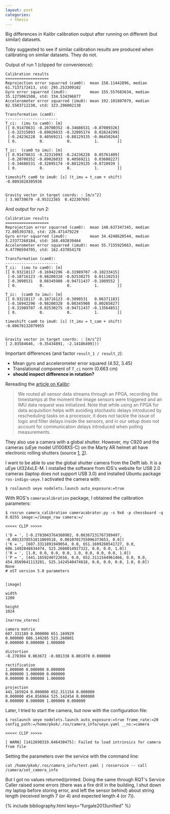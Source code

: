 ```yaml
---
layout: post
categories:
  - thesis
---
```


Big differences in Kalibr calibration output after running on different (but similar) datasets.

Toby suggested to see if similar calibration results are produced when calibrating on similar datasets.  They do not.

Output of run 1 (clipped for convenience):

```
Calibration results
===================
Reprojection error squarred (cam0):  mean 158.11442896, median 61.7137172413, std: 295.253309102
Gyro error squarred (imu0):          mean 155.557683634, median 35.1275061508, std: 334.534396877
Accelerometer error squarred (imu0): mean 192.101807079, median 82.5503712238, std: 323.296002138

Transformation (cam0):
-----------------------
T_ci:  (imu to cam0): [m]
[[ 0.91478631 -0.20700352 -0.34686531 -0.07009326]
 [-0.32315093 -0.89026033 -0.32095174  0.02824299]
 [-0.24236228  0.40569211 -0.88129135 -0.06450264]
 [ 0.          0.          0.          1.        ]]

T_ic:  (cam0 to imu): [m]
[[ 0.91478631 -0.32315093 -0.24236228  0.05761409]
 [-0.20700352 -0.89026033  0.40569211  0.03680227]
 [-0.34686531 -0.32095174 -0.88129135 -0.0720939 ]
 [ 0.          0.          0.          1.        ]]

timeshift cam0 to imu0: [s] (t_imu = t_cam + shift)
-0.0091828305936


Gravity vector in target coords: : [m/s^2]
[ 3.98739679 -8.95312365  0.42230769]
```

And output for run 2:

```
Calibration results
===================
Reprojection error squarred (cam0):  mean 148.637347345, median 72.805393783, std: 226.471479229
Gyro error squarred (imu0):          mean 34.4248620544, median 3.23377268184, std: 168.492839464
Accelerometer error squarred (imu0): mean 55.7155925663, median 4.47706594705, std: 162.437054178

Transformation (cam0):
-----------------------
T_ci:  (imu to cam0): [m]
[[ 0.93218117 -0.16942296 -0.31989707 -0.10233415]
 [-0.18716123 -0.98200328 -0.02530275  0.01110253]
 [-0.3098531   0.08345908 -0.94711437 -0.1089552 ]
 [ 0.          0.          0.          1.        ]]

T_ic:  (cam0 to imu): [m]
[[ 0.93218117 -0.18716123 -0.3098531   0.06371183]
 [-0.16942296 -0.98200328  0.08345908  0.00265827]
 [-0.31989707 -0.02530275 -0.94711437 -0.13564851]
 [ 0.          0.          0.          1.        ]]

timeshift cam0 to imu0: [s] (t_imu = t_cam + shift)
-0.00678132079955


Gravity vector in target coords: : [m/s^2]
[ 2.03584646, -9.35434891, -2.14186499]))
```

Important differences (and factor `result_1 / result_2`):

- Mean gyro and accelerometer error squared (4.52, 3.45)
- Translational component of `T_ci` norm (0.663 cm)
- **should inspect difference in rotation?**

Rereading the [article on Kalibr](#furgale2013unified):

> We routed all sensor data streams through an FPGA, recording the timestamps at the moment the image sensors were triggered and an IMU data request was initialized.  Note that while using an FPGA for data acquisition helps with avoiding stochastic delays introduced by rescheduling tasks on a processor, it does not tackle the issue of logic and filter delays inside the sensors, and in our setup does not account for communication delays introduced when polling measurements.

They also use a camera with a global shutter.  However, my C920 and the cameras (uEye model UI1008XS-C) on the Marty AR helmet all have electronic rolling shutters (source [1](http://www.m-service.de/seiten/gb/downloads_gb_only/gb_CV-UI-1008-XS-C.pdf), [2](http://eshop.abbas.cz/Files/machine%20vision/datasheety/usb%20ui-1008xs.pdf)).

I want to be able to use the global shutter camera from the Delft lab.  It is a uEye UI324xLE-M.  I installed the software from IDS's website for USB 2.0 cameras (laptop does not support USB 3.0) and installed Ubuntu package `ros-indigo-ueye`.  I activated the camera with:

```
$ roslaunch ueye nodelets.launch auto_exposure:=true
```
With ROS's `cameracalibration` package, I obtained the calibration parameters:

```
$ rosrun camera_calibration cameracabrator.py -s 9x6 -p chessboard -q 0.0255 image:=/image_raw camera:=/

<<<<< CLIP >>>>>

('D = ', [-0.2783043764360902, 0.06367231767389497, -0.0013378551011069518, 0.0010701755096373653, 0.0])
('K = ', [607.3311891949054, 0.0, 651.1699288541727, 0.0, 606.1492848834474, 523.2608014927322, 0.0, 0.0, 1.0])
('R = ', [1.0, 0.0, 0.0, 0.0, 1.0, 0.0, 0.0, 0.0, 1.0])
('P = ', [441.1659240722656, 0.0, 652.3111544961466, 0.0, 0.0, 454.8569641113281, 525.1424540474618, 0.0, 0.0, 0.0, 1.0, 0.0])
None
# oST version 5.0 parameters


[image]

width
1280

height
1024

[narrow_stereo]

camera matrix
607.331189 0.000000 651.169929
0.000000 606.149285 523.260801
0.000000 0.000000 1.000000

distortion
-0.278304 0.063672 -0.001338 0.001070 0.000000

rectification
1.000000 0.000000 0.000000
0.000000 1.000000 0.000000
0.000000 0.000000 1.000000

projection
441.165924 0.000000 652.311154 0.000000
0.000000 454.856964 525.142454 0.000000
0.000000 0.000000 1.000000 0.000000
```

Later, I tried to start the camera, but now with the configuration file:

```
$ roslaunch ueye nodelets.launch auto_exposure:=true frame_rate:=20 config_path:=/home/pkok/.ros/camera_info/ueye.yaml __ns:=camera

<<<<< CLIP >>>>>

[ WARN] [1412698319.646430475]: Failed to load intrinsics for camera from file
```

Setting the parameters over the service with the command line:

```
cat /home/pkok/.ros/camera_info/test.yaml | rosservice -- call /camera/set_camera_info
```
But I got no values returned/printed.  Doing the same through RQT's Service Caller raised some errors (there was a fire drill in the building, I shut down my laptop before storing error, and left the sensor behind) about string length (received length 7 (or 4) and expected length 4 (or 7)).

{% include bibliography.html keys="furgale2013unified" %}
